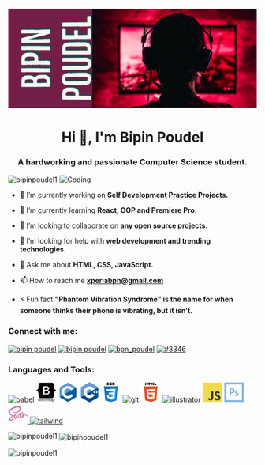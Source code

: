 ![logo](https://github.com/BipinPoudel1/BipinPoudel1/blob/main/My%20project-1.png?raw=true)
<h1 align="center">Hi 👋, I'm Bipin Poudel</h1>
<h3 align="center">A hardworking and passionate Computer Science student.</h3>

<img src="https://cdn.dribbble.com/users/2131993/screenshots/4948736/thoughtworks-gif_dribbble.gif" alt="Coding" align="right" width="400px">

<p align="left"> <img src="https://komarev.com/ghpvc/?username=bipinpoudel1&label=Profile%20views&color=0e75b6&style=flat" alt="bipinpoudel1" /> </p>

- 🔭 I’m currently working on **Self Development Practice Projects.**

- 🌱 I’m currently learning **React, OOP and Premiere Pro.**

- 👯 I’m looking to collaborate on **any open source projects.**

- 🤝 I’m looking for help with **web development and trending technologies.**

- 💬 Ask me about **HTML, CSS, JavaScript.**

- 📫 How to reach me **xperiabpn@gmail.com**

- ⚡ Fun fact **"Phantom Vibration Syndrome" is the name for when someone thinks their phone is vibrating, but it isn’t.**

<h3 align="left">Connect with me:</h3>
<p align="left">
<a href="https://linkedin.com/in/bipin poudel" target="blank"><img align="center" src="https://raw.githubusercontent.com/rahuldkjain/github-profile-readme-generator/master/src/images/icons/Social/linked-in-alt.svg" alt="bipin poudel" height="30" width="40" /></a>
<a href="https://fb.com/bipin poudel" target="blank"><img align="center" src="https://raw.githubusercontent.com/rahuldkjain/github-profile-readme-generator/master/src/images/icons/Social/facebook.svg" alt="bipin poudel" height="30" width="40" /></a>
<a href="https://instagram.com/bpn_poudel" target="blank"><img align="center" src="https://raw.githubusercontent.com/rahuldkjain/github-profile-readme-generator/master/src/images/icons/Social/instagram.svg" alt="bpn_poudel" height="30" width="40" /></a>
<a href="https://discord.gg/#3346" target="blank"><img align="center" src="https://raw.githubusercontent.com/rahuldkjain/github-profile-readme-generator/master/src/images/icons/Social/discord.svg" alt="#3346" height="30" width="40" /></a>
</p>

<h3 align="left">Languages and Tools:</h3>
<p align="left"> <a href="https://babeljs.io/" target="_blank" rel="noreferrer"> <img src="https://www.vectorlogo.zone/logos/babeljs/babeljs-icon.svg" alt="babel" width="40" height="40"/> </a> <a href="https://getbootstrap.com" target="_blank" rel="noreferrer"> <img src="https://raw.githubusercontent.com/devicons/devicon/master/icons/bootstrap/bootstrap-plain-wordmark.svg" alt="bootstrap" width="40" height="40"/> </a> <a href="https://www.cprogramming.com/" target="_blank" rel="noreferrer"> <img src="https://raw.githubusercontent.com/devicons/devicon/master/icons/c/c-original.svg" alt="c" width="40" height="40"/> </a> <a href="https://www.w3schools.com/cpp/" target="_blank" rel="noreferrer"> <img src="https://raw.githubusercontent.com/devicons/devicon/master/icons/cplusplus/cplusplus-original.svg" alt="cplusplus" width="40" height="40"/> </a> <a href="https://www.w3schools.com/css/" target="_blank" rel="noreferrer"> <img src="https://raw.githubusercontent.com/devicons/devicon/master/icons/css3/css3-original-wordmark.svg" alt="css3" width="40" height="40"/> </a> <a href="https://git-scm.com/" target="_blank" rel="noreferrer"> <img src="https://www.vectorlogo.zone/logos/git-scm/git-scm-icon.svg" alt="git" width="40" height="40"/> </a> <a href="https://www.w3.org/html/" target="_blank" rel="noreferrer"> <img src="https://raw.githubusercontent.com/devicons/devicon/master/icons/html5/html5-original-wordmark.svg" alt="html5" width="40" height="40"/> </a> <a href="https://www.adobe.com/in/products/illustrator.html" target="_blank" rel="noreferrer"> <img src="https://www.vectorlogo.zone/logos/adobe_illustrator/adobe_illustrator-icon.svg" alt="illustrator" width="40" height="40"/> </a> <a href="https://developer.mozilla.org/en-US/docs/Web/JavaScript" target="_blank" rel="noreferrer"> <img src="https://raw.githubusercontent.com/devicons/devicon/master/icons/javascript/javascript-original.svg" alt="javascript" width="40" height="40"/> </a> <a href="https://www.photoshop.com/en" target="_blank" rel="noreferrer"> <img src="https://raw.githubusercontent.com/devicons/devicon/master/icons/photoshop/photoshop-line.svg" alt="photoshop" width="40" height="40"/> </a> <a href="https://sass-lang.com" target="_blank" rel="noreferrer"> <img src="https://raw.githubusercontent.com/devicons/devicon/master/icons/sass/sass-original.svg" alt="sass" width="40" height="40"/> </a> <a href="https://tailwindcss.com/" target="_blank" rel="noreferrer"> <img src="https://www.vectorlogo.zone/logos/tailwindcss/tailwindcss-icon.svg" alt="tailwind" width="40" height="40"/> </a> </p>

<p><img align="left" src="https://github-readme-stats.vercel.app/api/top-langs?username=bipinpoudel1&show_icons=true&locale=en&layout=compact" alt="bipinpoudel1" /></p>

<p>&nbsp;<img align="center" src="https://github-readme-stats.vercel.app/api?username=bipinpoudel1&show_icons=true&locale=en" alt="bipinpoudel1" /></p>

<p><img align="center" src="https://github-readme-streak-stats.herokuapp.com/?user=bipinpoudel1&" alt="bipinpoudel1" /></p>
